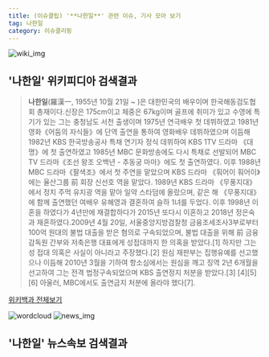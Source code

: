 ```yaml
---
title: (이슈클립) '**나한일**' 관련 이슈, 기사 모아 보기
tag: 나한일
category: 이슈클리핑
---
```

![wiki_img](https://user-images.githubusercontent.com/42597476/44503234-41136a80-a6d0-11e8-9071-6fc6418eafe4.png)
## **'**나한일**'** 위키피디아 검색결과
>**나한일**(羅漢一, 1955년 10월 21일 ~ )은 대한민국의 배우이며 한국해동검도협회 총재이다.신장은 175cm이고 체중은 67kg이며 골프에 취미가 있고 수영에 특기가 있는 그는 충청남도 서천 출생이며 1975년 연극배우 첫 데뷔하였고 1981년 영화《어둠의 자식들》에 단역 출연을 통하여 영화배우 데뷔하였으며 이듬해 1982년 KBS 한국방송공사 특채 연기자 정식 데뷔하여 KBS 1TV 드라마 《대명》에 첫 출연하였고 1985년 MBC 문화방송에도 다시 특채로 선발되어 MBC TV 드라마《조선 왕조 오백년 - 추동궁 마마》에도 첫 출연하였다. 이후 1988년 MBC 드라마《팔색조》에서 첫 주연을 맡았으며 KBS 드라마 《훠어이 훠어이》에는 율산그룹 前 회장 신선호 역을 맡았다. 1989년 KBS 드라마 《무풍지대》에서 정치 주먹 유지광 역을 맡아 일약 스타덤에 올랐으며, 같은 해 《무풍지대》에 함께 출연했던 여배우 유혜영과 결혼하여 슬하 1녀를 두었다. 이후 1998년 이혼을 하였다가 4년만에 재결합하다가 2015년 또다시 이혼하고 2018년 정은숙과 재혼하였다.2009년 4월 20일, 서울중앙지방검찰청 금융조세조사3부로부터 100억 원대의 불법 대출을 받은 혐의로 구속되었으며, 불법 대출을 위해 前 금융감독원 간부와 저축은행 대표에게 성접대까지 한 의혹을 받았다.[1] 하지만 그는 성 접대 의혹은 사실이 아니라고 주장했다.[2] 원심 재판부는 집행유예를 선고했으나 이듬해 2010년 3월을 기하여 항소심에서는 원심을 깨고 징역 2년 6개월을 선고하여 그는 전격 법정구속되었으며 KBS 출연정지 처분을 받았다.[3] [4][5] [6] 아울러, MBC에서도 출연금지 처분에 올라야 했다[7].

<a href="https://ko.wikipedia.org/wiki/나한일" target="_blank">위키백과 전체보기</a>

![wordcloud](https://s3.ap-northeast-2.amazonaws.com/lyrics101-wordcloud/2018-09-20-1537454770.png)
![news_img](https://user-images.githubusercontent.com/42597476/44507050-1206f400-a6e4-11e8-8d98-7ffbfebb353f.png)
## **'**나한일**'** 뉴스속보 검색결과

